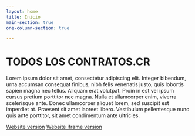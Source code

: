 ```yaml
---
layout: home
title: Inicio
main-section: true
one-column-section: true

---
```


# TODOS LOS CONTRATOS.CR

Lorem ipsum dolor sit amet, consectetur adipiscing elit. Integer bibendum, urna accumsan consequat finibus, nibh felis venenatis justo, quis lobortis sapien magna nec tellus. Aliquam erat volutpat. Proin in est vel ipsum cursus pretium porttitor nec magna. Nulla et ullamcorper enim, viverra scelerisque ante. Donec ullamcorper aliquet lorem, sed suscipit est imperdiet at. Praesent sit amet laoreet libero. Vestibulum pellentesque nunc quis ante porttitor, sit amet condimentum ante ultricies.

[Website version](https://towerbuilder.poderlatam.org/)
[Website iframe version](https://towerbuilder.poderlatam.org/?iframe)

